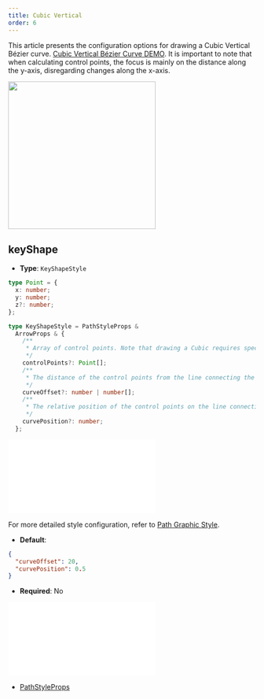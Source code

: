 ```yaml
---
title: Cubic Vertical
order: 6
---
```


This article presents the configuration options for drawing a Cubic Vertical Bézier curve. [Cubic Vertical Bézier Curve DEMO](/en/examples/item/defaultEdges/#verticalCubic). It is important to note that when calculating control points, the focus is mainly on the distance along the y-axis, disregarding changes along the x-axis.

<img src="https://mdn.alipayobjects.com/huamei_qa8qxu/afts/img/A*iDM2TJJmOWwAAAAAAAAAAAAADmJ7AQ/original" width=300 />

## keyShape

- **Type**: `KeyShapeStyle`

```typescript
type Point = {
  x: number;
  y: number;
  z?: number;
};

type KeyShapeStyle = PathStyleProps &
  ArrowProps & {
    /**
     * Array of control points. Note that drawing a Cubic requires specifying two or more valid control points. If not specified or only one control point is specified, the corresponding control points will be calculated using `curveOffset` and `curvePosition`.
     */
    controlPoints?: Point[];
    /**
     * The distance of the control points from the line connecting the two endpoints, which can be understood as the degree of curvature of the control edge.
     */
    curveOffset?: number | number[];
    /**
     * The relative position of the control points on the line connecting the two endpoints, ranging from `0-1`.
     */
    curvePosition?: number;
  };
```

<embed src="../../../common/ArrowStyle.en.md"></embed>

For more detailed style configuration, refer to [Path Graphic Style](../shape/PathStyleProps.en.md).

- **Default**:

```json
{
  "curveOffset": 20,
  "curvePosition": 0.5
}
```

- **Required**: No

<embed src="../../../common/EdgeShapeStyles.en.md"></embed>

- [PathStyleProps](../../shape/PathStyleProps.en.md)
